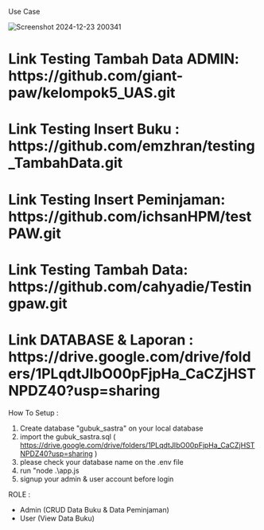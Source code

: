 Use Case

![Screenshot 2024-12-23 200341](https://github.com/user-attachments/assets/f90df9ba-5fce-4053-8959-1faf3cfbc8d7)


<h1>Link Testing Tambah Data ADMIN: https://github.com/giant-paw/kelompok5_UAS.git</h1>
<h1>Link Testing Insert Buku : https://github.com/emzhran/testing_TambahData.git</h1>
<h1>Link Testing Insert Peminjaman: https://github.com/ichsanHPM/testPAW.git</h1>
<h1>Link Testing Tambah Data: https://github.com/cahyadie/Testingpaw.git</h1>
<h1>Link DATABASE & Laporan : https://drive.google.com/drive/folders/1PLqdtJIbO00pFjpHa_CaCZjHSTNPDZ40?usp=sharing</h1>

How To Setup :

1. Create database "gubuk_sastra" on your local database
2. import the gubuk_sastra.sql ( https://drive.google.com/drive/folders/1PLqdtJIbO00pFjpHa_CaCZjHSTNPDZ40?usp=sharing )
3. please check your database name on the .env file
4. run "node .\app.js
4. signup your admin & user account before login

ROLE :
- Admin (CRUD Data Buku & Data Peminjaman)
- User (View Data Buku)
